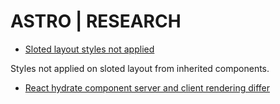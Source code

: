 # ASTRO | RESEARCH

- [Sloted layout styles not applied](blob/master/src/pages/research1.astro)

Styles not applied on sloted layout from inherited components.

- [React hydrate component server and client rendering differ](blob/master/src/pages/research2.asto)
